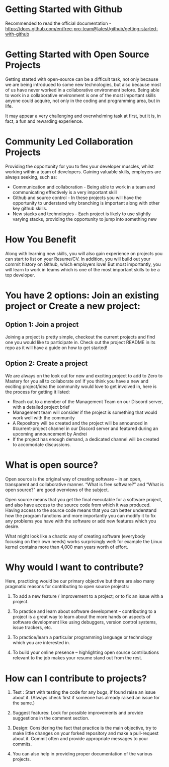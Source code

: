# Getting Started with Github

Recommended to read the official documentation - https://docs.github.com/en/free-pro-team@latest/github/getting-started-with-github

# Getting Started with Open Source Projects

Getting started with open-source can be a difficult task, not only because we are being introduced to some new technologies, but also because most of us have never worked in a collaborative environment before. Being able to work in a collaborative environment is one of the most important skills anyone could acquire, not only in the coding and programming area, but in life.

It may appear a very challenging and overwhelming task at first, but it is, in fact, a fun and rewarding experience.

# Community Led Collaboration Projects

Providing the opportunity for you to flex your developer muscles, whilst working within a team of developers. Gaining valuable skills, employers are always seeking, such as:

- Communication and collaboration - Being able to work in a team and communicating effectively is a very important skill
- Github and source control - In these projects you will have the opportunity to understand why branching is important along with other key github skills.
- New stacks and technologies - Each project is likely to use slightly varying stacks, providing the opportunity to jump into something new

# How You Benefit

Along with learning new skills, you will also gain experience on projects you can start to list on your Resume/CV. In addition, you will build out your commit history on Github, which employers love! But most importantly, you will learn to work in teams which is one of the most important skills to be a top developer.

# You have 2 options: Join an existing project or Create a new project:


## Option 1: Join a project

Joining a project is pretty simple, checkout the current projects and find one you would like to participate in. Check out the project README in its repo as it will have a guide on how to get started!


## Option 2: Create a project

We are always on the look out for new and exciting project to add to Zero to Mastery for you all to collaborate on! If you think you have a new and exciting project/idea the community would love to get involved in, here is the process for getting it listed:

- Reach out to a member of the Management Team on our Discord server, with a detailed project brief
- Management team will consider if the project is something that would work well with the community
- A Repository will be created and the project will be announced in #current-project channel in our Discord server and featured during an upcoming announcement by Andrei
- If the project has enough demand, a dedicated channel will be created to accomodate discussions.


# What is open source?

Open source is the original way of creating software – in an open, transparent and collaborative manner. “What is free software?" and “What is open source?" are good overviews of the subject.

Open source means that you get the final executable for a software project, and also have access to the source code from which it was produced. Having access to the source code means that you can better understand how the program functions and more importantly you can modify it to fix any problems you have with the software or add new features which you desire.

What might look like a chaotic way of creating software (everybody focusing on their own needs) works surprisingly well: for example the Linux kernel contains more than 4,000 man years worth of effort.

# Why would I want to contribute?

Here, practicing would be our primary objective but there are also many pragmatic reasons for contributing to open source projects:

1. To add a new feature / improvement to a project; or to fix an issue with a project.

2. To practice and learn about software development – contributing to a project is a great way to learn about the more hands on aspects of software development like using debuggers, version control systems, issue trackers, etc.

3. To practice/learn a particular programming language or technology which you are interested in.

4. To build your online presence – highlighting open source contributions relevant to the job makes your resume stand out from the rest.

# How can I contribute to projects?

1. Test : Start with testing the code for any bugs, if found raise an issue about it. (Always check first if someone has already raised an issue for the same.)

2. Suggest features: Look for possible improvements and provide suggestions in the comment section.

3. Design: Considering the fact that practice is the main objective, try to make little changes on your forked repository and make a pull-request about it. Commit often and provide appropriate messages to your commits.

4. You can also help in providing proper documentation of the various projects.
